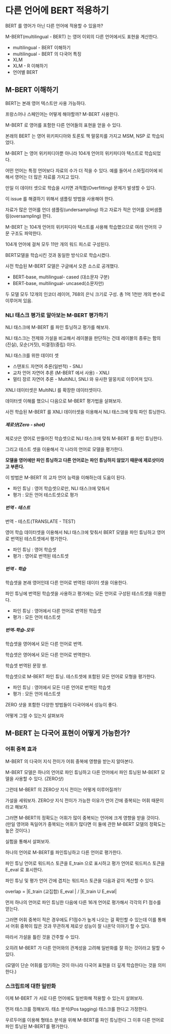 # 다른 언어에 BERT 적용하기



BERT 를 영어가 아닌 다른 언어에 적용할 수 있을까?

M-BERT(multilingual - BERT) 는 영어 이외의 다른 언어에서도 표현을 계산한다.



- multilingual - BERT 이해하기
- multilingual - BERT 의 다국어 특징
- XLM
- XLM - R 이해하기
- 언어별 BERT



## M-BERT 이해하기



BERT는 본래 영어 텍스트만 사용 가능하다.

프랑스어나 스페인어는 어떻게 해야할까? M-BERT 사용한다.



M-BERT 로 영어를 포함한 다른 언어들의 표현을 얻을 수 있다.

본래의 BERT 는 영어 위키피디아와 토론토 책 말뭉치를 가지고 MSM, NSP 로 학습되었다.

M-BERT 는 영어 위키피디아뿐 아니라 104개 언어의 위키피디아 텍스트로 학습되었다.



어떤 언어는 특정 언어보다 자료의 수가 더 적을 수 있다. 예를 들어서 스와힐리어에 비해서 영어는 더 많은 자료를 가지고 있다.

만일 이 데이터 셋으로 학습을 시키면 과적합(Overfitting) 문제가 발생할 수 있다.

이 issue 를 해결하기 위해서 샘플링 방법을 사용해야 한다.

자료가 많은 언어를 언더 샘플링(undersampling) 하고 자료가 적은 언어를 오버샘플링(oversampling) 한다.



M-BERT 는 104개 언어의 위키피디아 텍스트를 사용해 학습했으므로 여러 언어의 구문 구조도 파악한다.

104개 언어에 걸쳐 모두 11만 개의 워드 피스로 구성된다.

BERT모델을 학습시킨 것과 동일한 방식으로 학습시켰다.



사전 학습된 M-BERT 모델은 구글에서 오픈 소스로 공개했다.

- BERT-base, multilingual- cased (대소문자 구분)
- BERT-base, multilingual- uncased(소문자만)



두 모델 모두 12개의 인코더 레이어, 768의 은닉 크기로 구성. 총 1억 1천만 개의 변수로 이루어져 있음.





### NLI 태스크 평가로 알아보는 M-BERT 평가하기



NLI 태스크에 M-BERT 를 파인 튜닝하고 평가를 해보자.

NLI 태스크는 전제와 가설을 비교해서 레이블을 판단하는 건데 레이블의 종류는 함의(진실), 모순(거짓), 미결정(중립) 이다.



NLI 태스크를 위한 데이터 셋



- 스탠포드 자연어 추론(일반적) - SNLI
- 교차 언어 자연어 추론 (M-BERT 에서 사용) - XNLI
- 멀티 장르 자연어 추론 - MultiNLI, SNLI 와 유사한 말뭉치로 이루어져 있다.



XNLI 데이터셋은 MultiNLI 를 확장한 데이터셋이다.



데이터셋 이해를 했으니 다음으로 M-BERT 평가법을 살펴보자.

사전 학습된 M-BERT 를 XNLI 데이터셋을 이용해서 NLI 태스크에 맞춰 파인 튜닝한다.



##### 제로샷(Zero - shot)



제로샷은 영어로 만들어진 학습셋으로 NLI 태스크에 맞춰 M-BERT 를 파인 튜닝한다.

그리고 테스트 셋을 이용해서 각 나라의 언어로 모델을 평가한다.

**모델을 영어에만 파인 튜닝하고 다른 언어로는 파인 튜닝하지 않았기 때문에 제로샷이라고 부른다.**

이 방법은 M-BERT 의 교차 언어 능력을 이해하는데 도움이 된다.



- 파인 튜닝 : 영어 학습셋으로만, NLI 태스크에 맞춰서
- 평가 : 모든 언어 테스트셋으로 평가



##### 번역 - 테스트



번역 - 테스트(TRANSLATE - TEST)

영어 학습 데이터셋을 이용해서 NLI 태스크에 맞춰서 BERT 모델을 파인 튜닝하고 영어로 번역된 테스트셋에서 평가한다.



- 파인 튜닝 : 영어 학습셋
- 평가 : 영어로 번역된 테스트셋



##### 번역 - 학습



학습셋을 본래 영어인데 다른 언어로 번역된 데이터 셋을 이용한다.

파인 튜닝에 번역된 학습셋을 사용하고 평가에는 모든 언어로 구성된 테스트셋을 이용한다.



- 파인 튜닝 : 영어에서 다른 언어로 번역된 학습셋
- 평가 : 모든 언어 테스트셋



##### 번역-학습-모두



학습셋을 영어에서 모든 다른 언어로 번역.

학습셋은 영어에서 모든 다른 언어로 번역한다.

학습셋 번역된 문장 쌍.

학습셋으로 M-BERT 파인 튜닝. 테스트셋에 포함된 모든 언어로 모형을 평가한다.



- 파인 튜닝 : 영어에서 모든 다른 언어로 번역된 학습셋
- 평가 : 모든 언어 테스트셋





ZERO 샷을 포함한 다양한 방법들이 다국어에서 성능이 좋다.

어떻게 그럴 수 있는지 살펴보자



## M-BERT 는 다국어 표현이 어떻게 가능한가?



### 어휘 중복 효과



M-BERT 의 다국어 지식 전이가 어휘 중복에 영향을 받는지 알아본다.



M-BERT 모델은 하나의 언어로 파인 튜닝하고 다른 언어에서 파인 튜닝된 M-BERT 모델을 사용할 수 있다. (ZERO샷)

그런데 M-BERT 의 ZERO샷 지식 전이는 어떻게 이루어질까?/



가설을 세워보자. ZERO샷 지식 전이가 가능한 이유가 언어 간에 중복되는 어휘 때문이라고 해보자.

그러면 M-BERT의 정확도는 어휘가 많이 중복되는 언어에 크게 영향을 받을 것이다.  (만일 영어와 독일어가 중복되는 어휘가 많다면 이 둘에 관한 M-BERT 모델의 정확도는 높은 것이다.)

실험을 통해서 살펴보자.

하나의 언어로 M-BERT를 파인튜닝하고 다른 언어로 평가한다.

파인 튜닝 언어로 워드피스 토큰을 E_train 으로 표시하고 평가 언어로 워드피스 토큰을  E_eval 로 표시한다.

파인 튜닝 및 평가 언어 간에 겹치는 워드피스 토큰을 다음과 같이 계산할 수 있다.



overlap = |E_train (교집합) E_eval | /  |E_train U E_eval|



먼저 하나의 언어로 파인 튜닝한 다음에 다른 16개 언어로 평가해서 각각의 F1 점수를 얻는다.

그러면 어휘 중복이 적은 경우에도 F1점수가 높게 나오는 걸 확인할 수 있는데 이를 통해서 어휘 중복이 많은 것과 무관하게 제로샷 성능이 잘 나온닥 이야기 할 수 있다.

따라서 가설을 틀린 것을 간주할 수 있다.

오히려 M-BERT 가 다른 언어와의 관계성을 고려해 일반화를 잘 하는 것이라고 말할 수 있다.

(모델이 단순 어휘를 암기하는 것이 아니라 다국어 표현을 더 깊게 학습한다는 것을 의미한다.)



### 스크립트에 대한 일반화



이제 M-BERT 가 서로 다른 언어에도 일반화해 적용할 수 있는지 살펴보자.

먼저 태스크를 정해보자. 태소 분석(Pos tagging) 태스크를 한다고 가정한다.

우르두어를 이용해 형태소 분석을 위해 M-BERT를 파인 튜닝한다 그 이후 다른 언어로 파인 튜닝된 M-BERT를 평가한다.